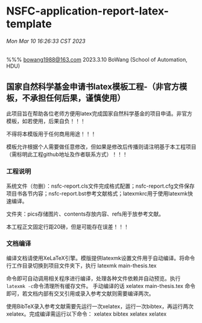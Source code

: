 # NSFC-application-report-latex-template
###### Mon Mar 10 16:26:33 CST 2023

%%%  bowang1988@163.com    2023.3.10 BoWang (School of Automation, HDU)


## 国家自然科学基金申请书latex模板工程-（非官方模板，不承担任何后果，谨慎使用）

此项目旨在帮助各位老师方便用latex完成国家自然科学基金的项目申请。非官方模板，如若使用，后果自负！！！

不得将本模版用于任何商用用途！！！

模板允许根据个人需要做任意修改，但如果是修改后传播则请注明基于本工程项目（需标明此工程github地址及作者联系方式）！！！

### 工程说明
系统文件（勿删）：nsfc-report.cls文件完成格式配置；nsfc-report.cfg文件保存项目书各节内容；nsfc-report.bst参考文献格式；latexmkrc用于使用latexmk快速编译。

文件夹：pics存储图片、contents存放内容、refs用于放参考文献。

本工程正文固定行距20磅，但是可能存在误差！！！

### 文档编译
编译文档请使用XeLaTeX引擎。模版提供latexmk设置文件用于自动编译。将命令行工作目录切换到项目文件夹下，执行
latexmk main-thesis.tex

命令即可自动调用相关程序进行编译，处理各种文件依赖并自动预览。执行`latexmk -c`命令清理所有缓存文件。
手动编译的话 
xelatex main-thesis.tex
命令即可，若文档内部有交叉引用或录入参考文献则需要编译两次。

使用BibTeX录入参考文献需要先运行一次xelatex，运行一次bibtex，再运行两次xelatex。完成编译需运行以下命令：
xelatex bibtex xelatex xelatex
